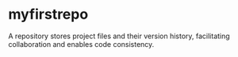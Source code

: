 # myfirstrepo
A repository stores project files and their version history, facilitating collaboration and enables code consistency. 
